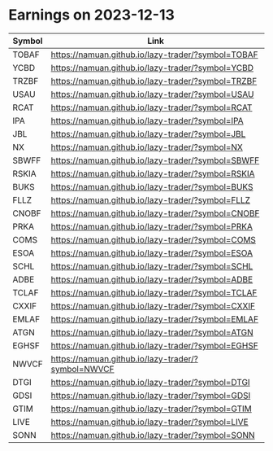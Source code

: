 # Earnings on 2023-12-13

| Symbol | Link |
| ---| --- |
| TOBAF | https://namuan.github.io/lazy-trader/?symbol=TOBAF |
| YCBD | https://namuan.github.io/lazy-trader/?symbol=YCBD |
| TRZBF | https://namuan.github.io/lazy-trader/?symbol=TRZBF |
| USAU | https://namuan.github.io/lazy-trader/?symbol=USAU |
| RCAT | https://namuan.github.io/lazy-trader/?symbol=RCAT |
| IPA | https://namuan.github.io/lazy-trader/?symbol=IPA |
| JBL | https://namuan.github.io/lazy-trader/?symbol=JBL |
| NX | https://namuan.github.io/lazy-trader/?symbol=NX |
| SBWFF | https://namuan.github.io/lazy-trader/?symbol=SBWFF |
| RSKIA | https://namuan.github.io/lazy-trader/?symbol=RSKIA |
| BUKS | https://namuan.github.io/lazy-trader/?symbol=BUKS |
| FLLZ | https://namuan.github.io/lazy-trader/?symbol=FLLZ |
| CNOBF | https://namuan.github.io/lazy-trader/?symbol=CNOBF |
| PRKA | https://namuan.github.io/lazy-trader/?symbol=PRKA |
| COMS | https://namuan.github.io/lazy-trader/?symbol=COMS |
| ESOA | https://namuan.github.io/lazy-trader/?symbol=ESOA |
| SCHL | https://namuan.github.io/lazy-trader/?symbol=SCHL |
| ADBE | https://namuan.github.io/lazy-trader/?symbol=ADBE |
| TCLAF | https://namuan.github.io/lazy-trader/?symbol=TCLAF |
| CXXIF | https://namuan.github.io/lazy-trader/?symbol=CXXIF |
| EMLAF | https://namuan.github.io/lazy-trader/?symbol=EMLAF |
| ATGN | https://namuan.github.io/lazy-trader/?symbol=ATGN |
| EGHSF | https://namuan.github.io/lazy-trader/?symbol=EGHSF |
| NWVCF | https://namuan.github.io/lazy-trader/?symbol=NWVCF |
| DTGI | https://namuan.github.io/lazy-trader/?symbol=DTGI |
| GDSI | https://namuan.github.io/lazy-trader/?symbol=GDSI |
| GTIM | https://namuan.github.io/lazy-trader/?symbol=GTIM |
| LIVE | https://namuan.github.io/lazy-trader/?symbol=LIVE |
| SONN | https://namuan.github.io/lazy-trader/?symbol=SONN |